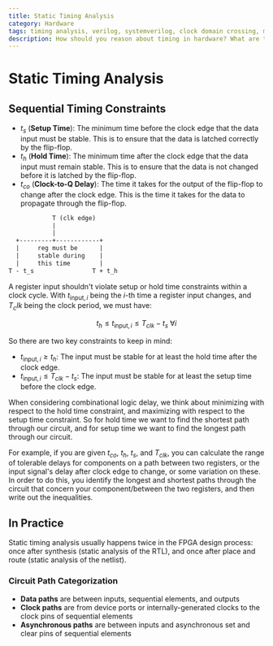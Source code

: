 ```yaml
---
title: Static Timing Analysis
category: Hardware
tags: timing analysis, verilog, systemverilog, clock domain crossing, metastability
description: How should you reason about timing in hardware? What are the key thresholds for signal integrity?
---
```


# Static Timing Analysis

## Sequential Timing Constraints

- $t_s$ (**Setup Time**): The minimum time before the clock edge that the data input must be stable. This is to ensure that the data is latched correctly by the flip-flop.
- $t_h$ (**Hold Time**): The minimum time after the clock edge that the data input must remain stable. This is to ensure that the data is not changed before it is latched by the flip-flop.
- $t_{co}$ (**Clock-to-Q Delay**): The time it takes for the output of the flip-flop to change after the clock edge. This is the time it takes for the data to propagate through the flip-flop.

```txt
            T (clk edge)
            |
            |
  +---------+------------+
  |     reg must be      |
  |     stable during    |
  |     this time        |
T - t_s                T + t_h
```


A register input shouldn't violate setup or hold time constraints within a clock cycle. With $t_{\text{input}, i}$ being the $i$-th time a register input changes, and $T_clk$ being the clock period, we must have:

$$
t_{h} \leq t_{\text{input}, i} \leq T_{clk} - t_{s} ~ \forall i
$$

So there are two key constraints to keep in mind:

- $t_{\text{input}, i} \geq t_h$: The input must be stable for at least the hold time after the clock edge.
- $t_{\text{input}, i} \leq T_{clk} - t_s$: The input must be stable for at least the setup time before the clock edge.

When considering combinational logic delay, we think about minimizing with respect to the hold time constraint, and maximizing with respect to the setup time constraint. So for hold time we want to find the shortest path through our circuit, and for setup time we want to find the longest path through our circuit.

For example, if you are given $t_{co}$, $t_{h}$, $t_{s}$, and $T_{clk}$, you can calculate the range of tolerable delays for components on a path between two registers, or the input signal's delay after clock edge to change, or some variation on these. In order to do this, you identify the longest and shortest paths through the circuit that concern your component/between the two registers, and then write out the inequalities.

## In Practice

Static timing analysis usually happens twice in the FPGA design process: once after synthesis (static analysis of the RTL), and once after place and route (static analysis of the netlist).

### Circuit Path Categorization

- **Data paths** are between inputs, sequential elements, and outputs
- **Clock paths** are from device ports or internally-generated clocks to the clock pins of sequential elements
- **Asynchronous paths** are between inputs and asynchronous set and clear pins of sequential elements


